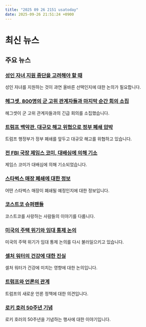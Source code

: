 ```yaml
---
title: "2025 09 26 2151 usatoday"
date: 2025-09-26 21:51:24 +0900
---
```


# 최신 뉴스
## 주요 뉴스
### [성인 자녀 지원 중단을 고려해야 할 때](https://www.usatoday.com/story/money/personalfinance/2025/09/26/stop-supporting-adult-children/86222216007/)
 성인 자녀를 지원하는 것이 과연 올바른 선택인지에 대한 논의가 필요합니다.

### [헤그셋, 800명의 군 고위 관계자들과 마지막 순간 회의 소집](https://www.usatoday.com/story/news/politics/2025/09/25/hegseth-meeting-top-military-officers/86346182007/)
 헤그셋이 군 고위 관계자들과의 긴급 회의를 소집했습니다.

### [트럼프 백악관, 대규모 해고 위협으로 정부 폐쇄 압박](https://www.usatoday.com/story/news/politics/2025/09/25/government-shut-down-trump-mass-firing-threat/86344725007/)
 트럼프 행정부가 정부 폐쇄를 앞두고 대규모 해고를 위협하고 있습니다.

### [전 FBI 국장 제임스 코미, 대배심에 의해 기소](https://www.usatoday.com/story/news/politics/2025/09/25/former-fbi-director-james-comey-indicted-justice-department/86355406007/)
 제임스 코미가 대배심에 의해 기소되었습니다.

### [스타벅스 매장 폐쇄에 대한 정보](https://www.usatoday.com/story/money/food/2025/09/26/what-we-know-about-starbucks-locations-closing/86318333007/)
 어떤 스타벅스 매장이 폐쇄될 예정인지에 대한 정보입니다.

### [코스트코 슈퍼팬들](https://www.usatoday.com/story/grocery/stores/warehouse-clubs/2025/09/26/costco-super-fans/86331547007/)
 코스트코를 사랑하는 사람들의 이야기를 다룹니다.

### [미국의 주택 위기와 임대 통제 논의](https://www.usatoday.com/story/money/personalfinance/real-estate/2025/09/26/high-rent-housing-crisis-rent-control-mamdani-yc/86291933007/)
 미국의 주택 위기가 임대 통제 논의를 다시 불러일으키고 있습니다.

### [셀처 워터의 건강에 대한 진실](https://www.usatoday.com/story/life/health-wellness/2025/09/26/is-seltzer-water-bad-for-you/86335041007/)
 셀처 워터가 건강에 미치는 영향에 대한 논의입니다.

### [트럼프와 언론의 관계](https://www.usatoday.com/story/opinion/2025/09/26/hegseth-pentagon-press-restrictions-media/86333153007/)
 트럼프의 새로운 언론 정책에 대한 의견입니다.

### [로키 호러 50주년 기념](https://www.usatoday.com/story/entertainment/movies/2025/09/26/time-warp-dance-rocky-horror-50th-anniversary/86229135007/)
 로키 호러의 50주년을 기념하는 행사에 대한 이야기입니다.